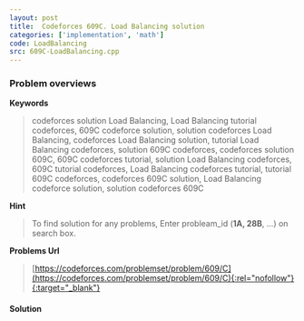 ```yaml
---
layout: post
title:  Codeforces 609C. Load Balancing solution
categories: ['implementation', 'math']
code: LoadBalancing
src: 609C-LoadBalancing.cpp
---
```

### **Problem overviews**

**Keywords**
> codeforces solution Load Balancing, Load Balancing tutorial codeforces, 609C codeforce solution, solution codeforces Load Balancing, codeforces Load Balancing solution, tutorial Load Balancing codeforces, solution 609C codeforces, codeforces solution 609C, 609C codeforces tutorial, solution Load Balancing codeforces, 609C tutorial codeforces, Load Balancing codeforces tutorial, tutorial 609C codeforces, codeforces 609C solution, Load Balancing codeforce solution, solution codeforces 609C

**Hint**
> To find solution for any problems, Enter probleam_id (**1A, 28B**, ...) on search box. 

**Problems Url**
> [https://codeforces.com/problemset/problem/609/C](https://codeforces.com/problemset/problem/609/C){:rel="nofollow"}{:target="_blank"}

#### **Solution**



